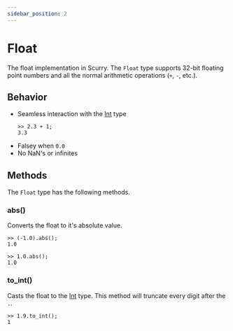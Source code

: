 ```yaml
---
sidebar_position: 2
---
```


# Float

The float implementation in Scurry. The `Float` type supports 32-bit floating
point numbers and all the normal arithmetic operations (`+`, `-`, etc.).

## Behavior
- Seamless interaction with the [Int](int) type
  ```
  >> 2.3 + 1;
  3.3
  ```
- Falsey when `0.0`
- No NaN's or infinites

## Methods
The `Float` type has the following methods.

### abs()
Converts the float to it's absolute value.
```
>> (-1.0).abs();
1.0

>> 1.0.abs();
1.0
```

### to_int()
Casts the float to the [Int](int) type. This method will truncate every digit
after the `.`.
```
>> 1.9.to_int();
1
```
